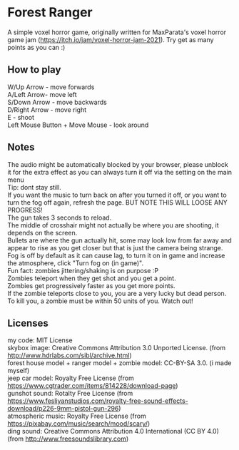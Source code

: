 # Forest Ranger
A simple voxel horror game, originally written for MaxParata's voxel horror game jam (https://itch.io/jam/voxel-horror-jam-2021).
Try get as many points as you can :)

## How to play
W/Up Arrow - move forwards<br>
A/Left Arrow- move left<br>
S/Down Arrow - move backwards<br>
D/Right Arrow - move right<br>
E - shoot<br>
Left Mouse Button + Move Mouse - look around

## Notes
The audio might be automatically blocked by your browser, please unblock it for the extra effect as you can always turn it off via the setting on the main menu<br>
Tip: dont stay still.<br>
If you want the music to turn back on after you turned it off, or you want to turn the fog off again, refresh the page. BUT NOTE THIS WILL LOOSE ANY PROGRESS!<br>
The gun takes 3 seconds to reload.<br>
The middle of crosshair might not actually be where you are shooting, it depends on the screen. <br>
Bullets are where the gun actually hit, some may look low from far away and appear to rise as you get closer but that is just the camera being strange. <br>
Fog is off by default as it can cause lag, to turn it on in game and increase the atmosphere, click "Turn fog on (in game)".<br>
Fun fact: zombies jittering/shaking is on purpose :P<br>
Zombies teleport when they get shot and you get a point.<br>
Zombies get progressively faster as you get more points.<br>
If the zombie teleports close to you, you are a very lucky but dead person.<br>
To kill you, a zombie must be within 50 units of you. Watch out!

## Licenses
my code: MIT License<br>
skybox image: Creative Commons Attribution 3.0 Unported License. (from http://www.hdrlabs.com/sibl/archive.html)<br>
forest house model + ranger model + zombie model: CC-BY-SA 3.0. (i made myself)<br>
jeep car model: Royalty Free License (from https://www.cgtrader.com/items/814228/download-page)<br>
gunshot sound: Rotalty Free License (from https://www.fesliyanstudios.com/royalty-free-sound-effects-download/p226-9mm-pistol-gun-296)<br>
atmospheric music: Royalty Free License (from https://pixabay.com/music/search/mood/scary/)<br>
ding sound: Creative Commons Attribution 4.0 International (CC BY 4.0) (from http://www.freesoundslibrary.com)
